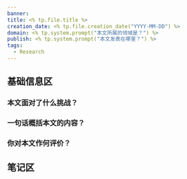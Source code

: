```yaml
---
banner: 
title: <% tp.file.title %>
creation_date: <% tp.file.creation_date("YYYY-MM-DD") %>
domain: <% tp.system.prompt("本文所属的领域是？") %>
publish: <% tp.system.prompt("本文发表在哪里？") %>
tags:
  - Research
---
```

## 基础信息区
### 本文面对了什么挑战？


### 一句话概括本文的内容？


### 你对本文作何评价？

## 笔记区

